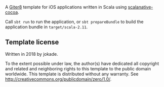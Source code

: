 A [Giter8][g8] template for iOS applications written in Scala using [scalanative-cocoa](https://github.com/jokade/scalanative-cocoa).

Call `sbt run` to run the application, or `sbt prepareBundle` to build the application bundle in `target/scala-2.11`.

Template license
----------------
Written in 2018 by jokade.

To the extent possible under law, the author(s) have dedicated all copyright and related
and neighboring rights to this template to the public domain worldwide.
This template is distributed without any warranty. See <http://creativecommons.org/publicdomain/zero/1.0/>.

[g8]: http://www.foundweekends.org/giter8/
